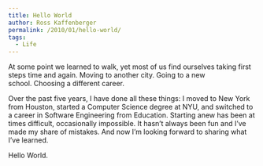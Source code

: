 ```yaml
---
title: Hello World
author: Ross Kaffenberger
permalink: /2010/01/hello-world/
tags:
  - Life
---
```

At some point we learned to walk, yet most of us find ourselves taking first steps time and again. Moving to another city. Going to a new school. Choosing a different career.

Over the past five years, I have done all these things: I moved to New York from Houston, started a Computer Science degree at NYU, and switched to a career in Software Engineering from Education. Starting anew has been at times difficult, occasionally impossible. It hasn’t always been fun and I’ve made my share of mistakes. And now I’m looking forward to sharing what I’ve learned.

Hello World.
